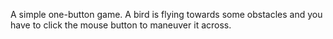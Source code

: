 
A simple one-button game. A bird is flying towards some obstacles and you have to click the mouse button to maneuver it across.
